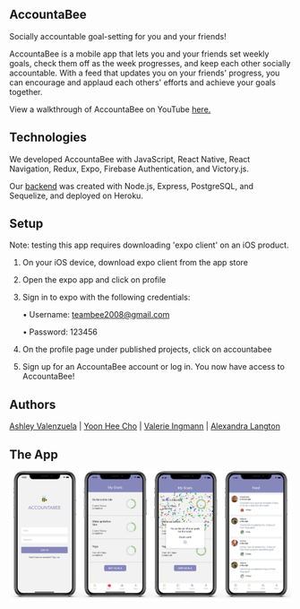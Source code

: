 ## AccountaBee

Socially accountable goal-setting for you and your friends!

AccountaBee is a mobile app that lets you and your friends set weekly goals, check them off as the week progresses, and keep each other socially accountable. With a feed that updates you on your friends' progress, you can encourage and applaud each others' efforts and achieve your goals together.

View a walkthrough of AccountaBee on YouTube [here.](https://www.youtube.com/watch?v=FPdc90aeMHg&list=PLx0iOsdUOUmlk2heasTPCfEM8cj3BD8VS&index=5)


## Technologies

We developed AccountaBee with JavaScript, React Native, React Navigation, Redux, Expo, Firebase Authentication, and Victory.js.

Our [backend](https://github.com/AccountaBee/AccountaBee-Backend "AccountaBee Backend Repository") was created with Node.js, Express, PostgreSQL, and Sequelize, and deployed on Heroku.

## Setup
Note: testing this app requires downloading 'expo client' on an iOS  product. 

1. On your iOS device, download expo client from the app store
2. Open the expo app and click on profile
3. Sign in to expo with the following credentials:

    • Username: teambee2008@gmail.com
    
    • Password: 123456

4. On the profile page under published projects, click on accountabee
5. Sign up for an AccountaBee account or log in. You now have access to AccountaBee!

## Authors

[Ashley Valenzuela](https://github.com/AshleyValenzuela "Ashley's Github") | [Yoon Hee Cho](https://github.com/yoonhee-cho "Yoon's Github") | [Valerie Ingmann](https://github.com/valerieingmann "Valerie's Github") | [Alexandra Langton](https://github.com/alexandralangton "Alexandra's Github")


## The App

![screenshots](https://github.com/AccountaBee/AccountaBee_Frontend/blob/master/accountaBee.jpg)


